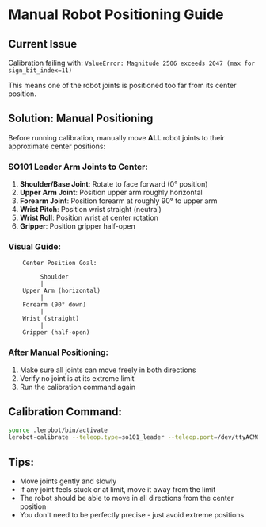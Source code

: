 # Manual Robot Positioning Guide

## Current Issue
Calibration failing with: `ValueError: Magnitude 2506 exceeds 2047 (max for sign_bit_index=11)`

This means one of the robot joints is positioned too far from its center position.

## Solution: Manual Positioning

Before running calibration, manually move **ALL** robot joints to their approximate center positions:

### SO101 Leader Arm Joints to Center:

1. **Shoulder/Base Joint**: Rotate to face forward (0° position)
2. **Upper Arm Joint**: Position upper arm roughly horizontal 
3. **Forearm Joint**: Position forearm at roughly 90° to upper arm
4. **Wrist Pitch**: Position wrist straight (neutral)
5. **Wrist Roll**: Position wrist at center rotation
6. **Gripper**: Position gripper half-open

### Visual Guide:
```
    Center Position Goal:
    
         Shoulder
         |
    Upper Arm (horizontal)
         |
    Forearm (90° down)
         |
    Wrist (straight)
         |
    Gripper (half-open)
```

### After Manual Positioning:
1. Make sure all joints can move freely in both directions
2. Verify no joint is at its extreme limit
3. Run the calibration command again

## Calibration Command:
```bash
source .lerobot/bin/activate
lerobot-calibrate --teleop.type=so101_leader --teleop.port=/dev/ttyACM0 --teleop.id=lesurgeon_leader_arm
```

## Tips:
- Move joints gently and slowly
- If any joint feels stuck or at limit, move it away from the limit
- The robot should be able to move in all directions from the center position
- You don't need to be perfectly precise - just avoid extreme positions
